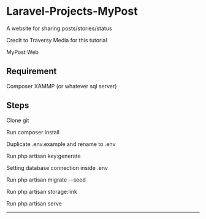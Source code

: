 # Laravel-Projects-MyPost
A website for sharing posts/stories/status 

Credit to Traversy Media for this tutorial

MyPost Web


Requirement
--------------
Composer
XAMMP (or whatever sql server)

Steps
--------------
Clone git

Run composer install

Duplicate .env.example and rename to .env

Run php artisan key:generate

Setting database connection inside .env

Run php artisan migrate --seed

Run php artisan storage:link

Run php artisan serve

-----------------
